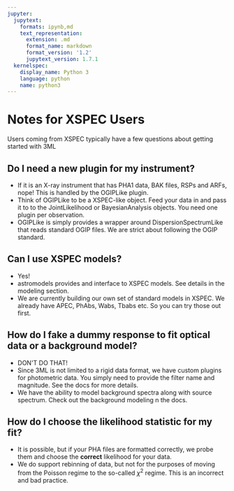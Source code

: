 ```yaml
---
jupyter:
  jupytext:
    formats: ipynb,md
    text_representation:
      extension: .md
      format_name: markdown
      format_version: '1.2'
      jupytext_version: 1.7.1
  kernelspec:
    display_name: Python 3
    language: python
    name: python3
---
```


# Notes for XSPEC Users


Users coming from XSPEC typically have a few questions about getting started with 3ML


## Do I need a new plugin for my instrument?
* If it is an X-ray instrument that has PHA1 data, BAK files, RSPs and ARFs, nope! This is handled by the OGIPLike plugin. 
* Think of OGIPLike to be a XSPEC-like object. Feed your data in and pass it to to the JointLikelihood or BayesianAnalysis objects. You need one plugin per observation. 
* OGIPLike is simply provides a wrapper around DispersionSpectrumLike that reads standard OGIP files. We are strict about following the OGIP standard.



## Can I use XSPEC models?
* Yes!
* astromodels provides and interface to XSPEC models. See details in the modeling section.
* We are currently building our own set of standard models in XSPEC. We already have APEC, PhAbs, Wabs, Tbabs etc. So you can try those out first. 


## How do I fake a dummy response to fit optical data or a background model?
* DON'T DO THAT!
* Since 3ML is not limited to a rigid data format, we have custom plugins for photometric data. You simply need to provide the filter name and magnitude. See the docs for more details. 
* We have the ability to model background spectra along with source spectrum. Check out the background modeling n the docs.

## How do I choose the likelihood statistic for my fit?
* It is possible, but if your PHA files are formatted correctly, we probe them and choose the **correct** likelihood for your data.
* We do support rebinning of data, but not for the purposes of moving from the Poisson regime to the so-called $\chi^2$ regime. This is an incorrect and bad practice. 


```python

```
